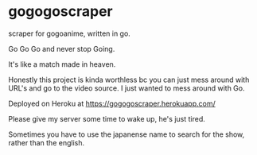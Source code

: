 # gogogoscraper
scraper for gogoanime, written in go.

Go Go Go and never stop Going.

It's like a match made in heaven.

<!-- ![Chitanda_Eru_Holding_GO_Programming_Language](https://user-images.githubusercontent.com/68170909/149233085-d8ff020f-8439-438a-ae4e-8c97044e8b77.jpg) -->

Honestly this project is kinda worthless bc you can just mess around with URL's and go to the video source. I just wanted to mess around with Go.

Deployed on Heroku at https://gogogoscraper.herokuapp.com/

Please give my server some time to wake up, he's just tired.

Sometimes you have to use the japanense name to search for the show, rather than the english.
